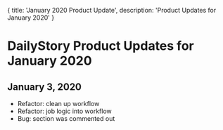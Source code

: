 {
	title: 'January 2020 Product Update',
	description: 'Product Updates for January 2020'
}
# DailyStory Product Updates for January 2020
## January 3, 2020
* Refactor: clean up workflow
* Refactor: job logic into workflow
* Bug: section was commented out